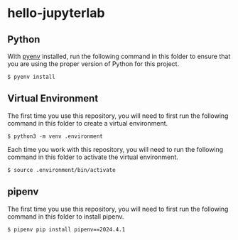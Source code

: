 # hello-jupyterlab

## Python

With [pyenv][] installed, run the following command in this folder to ensure that you are using the proper version of Python for this project.

```
$ pyenv install
```

[pyenv]: https://github.com/pyenv/pyenv

## Virtual Environment

The first time you use this repository, you will need to first run the following command in this folder to create a virtual environment.

```
$ python3 -m venv .environment
```

Each time you work with this repository, you will need to run the following command in this folder to activate the virtual environment.

```
$ source .environment/bin/activate
```

## pipenv

The first time you use this repository, you will need to first run the following command in this folder to install pipenv.

```
$ pipenv pip install pipenv==2024.4.1
```
